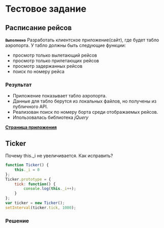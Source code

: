 # Тестовое задание
## Расписание рейсов
**`Выполнено`** Разработать клиентское приложение(сайт), где будет табло аэропорта. У табло должны быть следующие функции:
+ просмотр только вылетающий рейсов
+ просмотр только прилетающих рейсов
+ просмотр задержанных рейсов
+ поиск по номеру рейса
    
### Результат
+ Приложение показывает табло аэропорта.
+ Данные для табло берутся из локальных файлов, но получены из публичного API.
+ Реализован поиск по номеру борта среди отображаемых рейсов.
+ Ипользовалась библиотека *jQuery*

**[Страница приложения](https://scofield001.github.io)**
    
## Ticker
Почему this._i не увеличивается. Как исправить?
```js
function Ticker() {
    this._i = 0
};
Ticker.prototype = {
    tick: function() {
        console.log(this._i++);
    }
};
var ticker = new Ticker();
setInterval(ticker.tick, 1000);
```
### Решение



